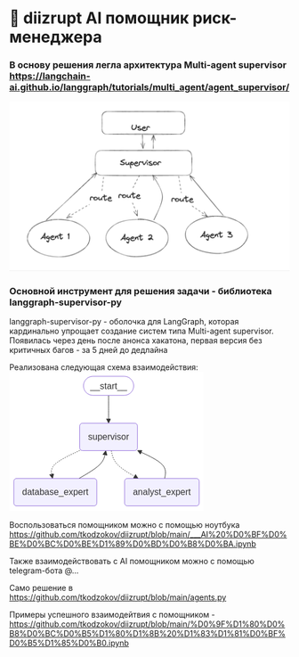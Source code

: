 # 🤖 diizrupt AI помощник риск-менеджера

### В основу решения легла архитектура Multi-agent supervisor https://langchain-ai.github.io/langgraph/tutorials/multi_agent/agent_supervisor/ 
![image](https://github.com/tkodzokov/diizrupt/blob/main/schema-general.png)

### Основной инструмент для решения задачи - библиотека langgraph-supervisor-py

langgraph-supervisor-py - оболочка для LangGraph, которая кардинально упрощает создание систем типа Multi-agent supervisor.
Появилась через день после анонса хакатона, первая версия без критичных багов - за 5 дней до дедлайна

Реализована следующая схема взаимодействия: 
![image](https://github.com/tkodzokov/diizrupt/blob/main/schema.png)

Воспользоваться помощником можно с помощью ноутбука https://github.com/tkodzokov/diizrupt/blob/main/___AI%20%D0%BF%D0%BE%D0%BC%D0%BE%D1%89%D0%BD%D0%B8%D0%BA.ipynb

Также взаимодействовать с AI помощником можно с помощью telegram-бота @...

Само решение в https://github.com/tkodzokov/diizrupt/blob/main/agents.py

Примеры успешного взаимодейтвия с помощником - https://github.com/tkodzokov/diizrupt/blob/main/%D0%9F%D1%80%D0%B8%D0%BC%D0%B5%D1%80%D1%8B%20%D1%83%D1%81%D0%BF%D0%B5%D1%85%D0%B0.ipynb 
